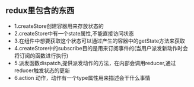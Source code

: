 ## redux里包含的东西
- 1.createStore创建容器用来存放状态的
- 2.createStore中有一个state属性,不能直接访问状态
- 3.在组件中想要获取这个状态可以通过产生的容器中的getState方法来获取
- 4.createStore中的subscribe目的是用来订阅事件的(当用户派发新动作时会将订阅的函数进行执行)
- 5.派发函数dispatch,提供派发动作的方法，在内部会调用reducer,通过reducer触发状态的更新
- 6.action 动作，动作有一个type属性用来描述会干什么事情
